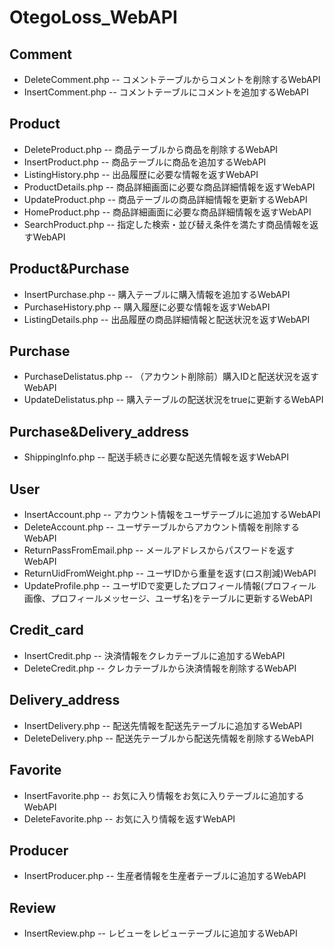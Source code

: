 # OtegoLoss_WebAPI

## Comment
* DeleteComment.php -- コメントテーブルからコメントを削除するWebAPI
* InsertComment.php -- コメントテーブルにコメントを追加するWebAPI

## Product
* DeleteProduct.php -- 商品テーブルから商品を削除するWebAPI
* InsertProduct.php -- 商品テーブルに商品を追加するWebAPI
* ListingHistory.php -- 出品履歴に必要な情報を返すWebAPI
* ProductDetails.php -- 商品詳細画面に必要な商品詳細情報を返すWebAPI
* UpdateProduct.php -- 商品テーブルの商品詳細情報を更新するWebAPI
* HomeProduct.php -- 商品詳細画面に必要な商品詳細情報を返すWebAPI
* SearchProduct.php -- 指定した検索・並び替え条件を満たす商品情報を返すWebAPI

## Product&Purchase
* InsertPurchase.php -- 購入テーブルに購入情報を追加するWebAPI
* PurchaseHistory.php -- 購入履歴に必要な情報を返すWebAPI
* ListingDetails.php -- 出品履歴の商品詳細情報と配送状況を返すWebAPI

## Purchase
* PurchaseDelistatus.php -- （アカウント削除前）購入IDと配送状況を返すWebAPI
* UpdateDelistatus.php -- 購入テーブルの配送状況をtrueに更新するWebAPI

## Purchase&Delivery_address
* ShippingInfo.php -- 配送手続きに必要な配送先情報を返すWebAPI

## User
* InsertAccount.php -- アカウント情報をユーザテーブルに追加するWebAPI
* DeleteAccount.php -- ユーザテーブルからアカウント情報を削除するWebAPI
* ReturnPassFromEmail.php -- メールアドレスからパスワードを返すWebAPI
* ReturnUidFromWeight.php -- ユーザIDから重量を返す(ロス削減)WebAPI
* UpdateProfile.php -- ユーザIDで変更したプロフィール情報(プロフィール画像、プロフィールメッセージ、ユーザ名)をテーブルに更新するWebAPI

## Credit_card
* InsertCredit.php -- 決済情報をクレカテーブルに追加するWebAPI
* DeleteCredit.php -- クレカテーブルから決済情報を削除するWebAPI

## Delivery_address
* InsertDelivery.php -- 配送先情報を配送先テーブルに追加するWebAPI
* DeleteDelivery.php -- 配送先テーブルから配送先情報を削除するWebAPI

## Favorite
* InsertFavorite.php -- お気に入り情報をお気に入りテーブルに追加するWebAPI
* DeleteFavorite.php -- お気に入り情報を返すWebAPI

## Producer
* InsertProducer.php -- 生産者情報を生産者テーブルに追加するWebAPI

## Review
* InsertReview.php -- レビューをレビューテーブルに追加するWebAPI
